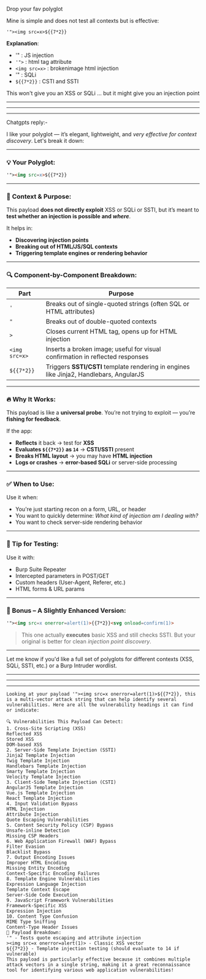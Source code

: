 
Drop your fav polyglot

Mine is simple and does not test all contexts but is effective:
```
'"><img src=x>${{7*2}}
```

**Explanation**:

- '" : JS injection
- `'">` : html tag attribute
- `<img src=x>` : brokenimage html injection
- '" : SQLi 
- `${{7*2}}` : CSTI and SSTI

This won't give you an XSS or SQLi ... but it might give you an injection point


----
---
---



Chatgpts reply:-

I like your polyglot — it’s elegant, lightweight, and _very effective for context discovery_. Let's break it down:

---

### 💡 Your Polyglot:

```html
'"><img src=x>${{7*2}}
```

---

### 🧠 **Context & Purpose**:

This payload **does not directly exploit** XSS or SQLi or SSTI, but it’s meant to **test whether an injection is possible and _where_**.

It helps in:

- **Discovering injection points**
- **Breaking out of HTML/JS/SQL contexts**
- **Triggering template engines or rendering behavior**

---

### 🔍 **Component-by-Component Breakdown**:

|Part|Purpose|
|---|---|
|`'`|Breaks out of single-quoted strings (often SQL or HTML attributes)|
|`"`|Breaks out of double-quoted contexts|
|`>`|Closes current HTML tag, opens up for HTML injection|
|`<img src=x>`|Inserts a broken image; useful for visual confirmation in reflected responses|
|`${{7*2}}`|Triggers **SSTI/CSTI** template rendering in engines like Jinja2, Handlebars, AngularJS|

---

### 🔥 Why It Works:

This payload is like a **universal probe**. You’re not trying to exploit — you’re **fishing for feedback**.

If the app:

- **Reflects** it back → test for **XSS**
- **Evaluates `${{7*2}}` as `14`** → **CSTI/SSTI** present
- **Breaks HTML layout** → you may have **HTML injection**
- **Logs or crashes** → **error-based SQLi** or server-side processing

---

### ✅ When to Use:

Use it when:

- You're just starting recon on a form, URL, or header
- You want to quickly determine: _What kind of injection am I dealing with?_
- You want to check server-side rendering behavior

---

### 🧪 Tip for Testing:

Use it with:

- Burp Suite Repeater
- Intercepted parameters in POST/GET
- Custom headers (User-Agent, Referer, etc.)
- HTML forms & URL params

---

### 📌 Bonus – A Slightly Enhanced Version:

```html
'"><img src=x onerror=alert(1)>{{7*2}}<svg onload=confirm(1)>
```

> This one actually **executes** basic XSS and still checks SSTI. But your original is better for clean _injection point discovery_.

---

Let me know if you'd like a full set of polyglots for different contexts (XSS, SQLi, SSTI, etc.) or a Burp Intruder wordlist.

----
----
----


```
Looking at your payload '"><img src=x onerror=alert(1)>${{7*2}}, this is a multi-vector attack string that can help identify several vulnerabilities. Here are all the vulnerability headings it can find or indicate:

🔍 Vulnerabilities This Payload Can Detect:
1. Cross-Site Scripting (XSS)
Reflected XSS
Stored XSS
DOM-based XSS
2. Server-Side Template Injection (SSTI)
Jinja2 Template Injection
Twig Template Injection
Handlebars Template Injection
Smarty Template Injection
Velocity Template Injection
3. Client-Side Template Injection (CSTI)
AngularJS Template Injection
Vue.js Template Injection
React Template Injection
4. Input Validation Bypass
HTML Injection
Attribute Injection
Quote Escaping Vulnerabilities
5. Content Security Policy (CSP) Bypass
Unsafe-inline Detection
Missing CSP Headers
6. Web Application Firewall (WAF) Bypass
Filter Evasion
Blacklist Bypass
7. Output Encoding Issues
Improper HTML Encoding
Missing Entity Encoding
Context-Specific Encoding Failures
8. Template Engine Vulnerabilities
Expression Language Injection
Template Context Escape
Server-Side Code Execution
9. JavaScript Framework Vulnerabilities
Framework-Specific XSS
Expression Injection
10. Content Type Confusion
MIME Type Sniffing
Content-Type Header Issues
🎯 Payload Breakdown:
'" - Tests quote escaping and attribute injection
><img src=x onerror=alert(1)> - Classic XSS vector
${{7*2}} - Template injection testing (should evaluate to 14 if vulnerable)
This payload is particularly effective because it combines multiple attack vectors in a single string, making it a great reconnaissance tool for identifying various web application vulnerabilities!
```
